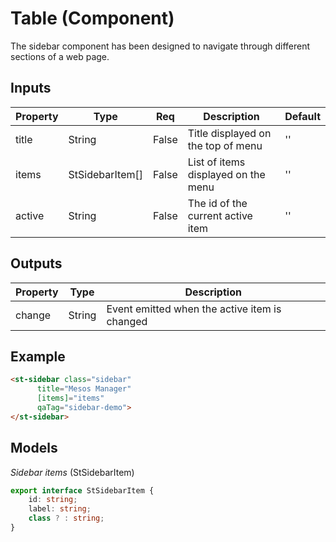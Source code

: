# Table (Component)

   The sidebar component has been designed to navigate through different sections of a web page.

## Inputs

| Property | Type            | Req   | Description                         | Default |
| -------- | --------------- | ----- | ----------------------------------- | ------- |
| title    | String          | False | Title displayed on the top of menu  | ''      |
| items    | StSidebarItem[] | False | List of items displayed on the menu | ''      |
| active   | String          | False | The id of the current active item   | ''      |

## Outputs

| Property | Type   | Description                                    |
| -------- | ------ | ---------------------------------------------- |
| change   | String | Event emitted when the active item  is changed |

## Example


```html
<st-sidebar class="sidebar"
      title="Mesos Manager"
      [items]="items"
      qaTag="sidebar-demo">
</st-sidebar>
```

## Models

*Sidebar items* (StSidebarItem)

```typescript
export interface StSidebarItem {
    id: string;
    label: string;
    class ? : string;
}
```

